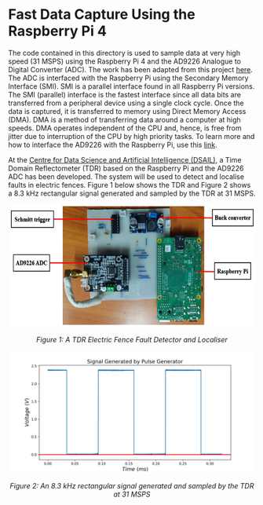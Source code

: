 # Fast Data Capture Using the Raspberry Pi 4

The code contained in this directory is used to sample data at very high speed (31 MSPS) using the Raspberry Pi 4 and the AD9226 Analogue to Digital Converter (ADC).
The work has been adapted from this project [here](https://iosoft.blog/2020/07/16/raspberry-pi-smi/). The ADC is interfaced with the Raspberry Pi using the Secondary
Memory Interface (SMI). SMI is a parallel interface found in all Raspberry Pi versions. The SMI (parallel) interface is the fastest interface since all data bits are
transferred from a peripheral device using a single clock cycle. Once the data is captured, it is transferred to memory using Direct Memory Access (DMA). DMA is a 
method of transferring data around a computer at high speeds. DMA operates independent of the CPU and, hence, is free from jitter due to interruption of the CPU by 
high priority tasks. To learn more and how to interface the AD9226 with the Raspberry Pi, use this [link](https://iosoft.blog/2020/07/16/raspberry-pi-smi/).

At the [Centre for Data Science and Artificial Intelligence (DSAIL)](https://dekut-dsail.github.io/), a Time Domain Reflectometer (TDR) based on the Raspberry Pi
and the AD9226 ADC has been developed. The system will be used to detect and localise faults in electric fences. Figure 1 below shows the TDR and Figure 2 shows 
a 8.3 kHz rectangular signal generated and sampled by the TDR at 31 MSPS.

<p align="center">
  <img width="600" height="250" src="./images/labeled-tdr-system.jpg"> 
</p>

<p align="center"> 
  <em>Figure 1: A TDR Electric Fence Fault Detector and Localiser</em>
</p>


<p align="center">
  <img width="600" height="250" src="./images/pulses.png"> 
</p>

<p align="center"> 
  <em>Figure 2: An 8.3 kHz rectangular signal generated and sampled by the TDR at 31 MSPS</em>
</p>

